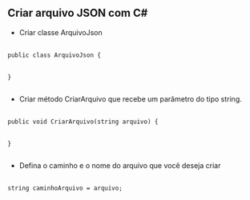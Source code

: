 ## Criar arquivo JSON com C#
<ul><li>Criar classe ArquivoJson</li></ul>
<pre>
  <code>
public class ArquivoJson {

}
  </code>
</pre>

<ul><li>Criar método CriarArquivo que recebe um parâmetro do tipo string.</li></ul>
<pre>
  <code>
public void CriarArquivo(string arquivo) {

}
  </code>
</pre>

<ul><li>Defina o caminho e o nome do arquivo que você deseja criar</li></ul>
<pre>
  <code>
string caminhoArquivo = arquivo;
  </code>
</pre>
